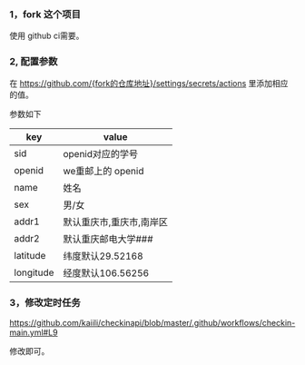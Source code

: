### 1，fork 这个项目

  使用 github ci需要。

### 2, 配置参数

  在 https://github.com/{fork的仓库地址}/settings/secrets/actions
里添加相应的值。

参数如下

| key      | value                    |
| ------   | ------------------------ |
| sid      | openid对应的学号         |
| openid   | we重邮上的 openid        |
| name     | 姓名                     |
| sex      | 男/女                    |
| addr1    | 默认重庆市,重庆市,南岸区 |
| addr2    | 默认重庆邮电大学###      |
| latitude |纬度默认29.52168        |
| longitude|经度默认106.56256       |
### 3，修改定时任务

https://github.com/kaiili/checkinapi/blob/master/.github/workflows/checkin-main.yml#L9

  修改即可。